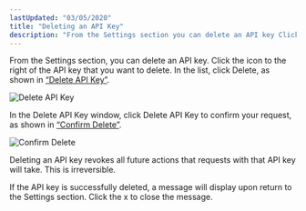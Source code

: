 ```yaml
---
lastUpdated: "03/05/2020"
title: "Deleting an API Key"
description: "From the Settings section you can delete an API key Click the icon to the right of the API key that you want to delete In the list click Delete as shown in Figure 44 6 Delete API Key Figure 44 6 Delete API Key In the Delete API Key..."
---
```


From the Settings section, you can delete an API key. Click the icon to the right of the API key that you want to delete. In the list, click Delete, as shown in [“Delete API Key”](/momentum/4/web-ui-apikeys-delete#figure_delete_apikey).

<a name="figure_delete_apikey"></a> 


![Delete API Key](images/delete_apikey.png)

In the Delete API Key window, click Delete API Key to confirm your request, as shown in [“Confirm Delete”](/momentum/4/web-ui-apikeys-delete#figure_confirm_delete_apikey).

<a name="figure_confirm_delete_apikey"></a> 


![Confirm Delete](images/confirm_delete_apikey.png)

Deleting an API key revokes all future actions that requests with that API key will take. This is irreversible.

If the API key is successfully deleted, a message will display upon return to the Settings section. Click the x to close the message.